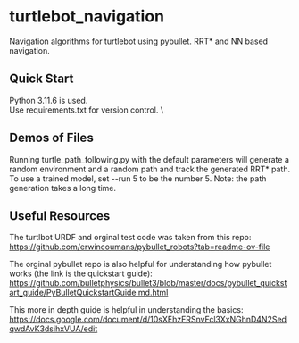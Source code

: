# turtlebot_navigation
Navigation algorithms for turtlebot using pybullet. RRT* and NN based navigation.

## Quick Start
Python 3.11.6 is used. \
Use requirements.txt for version control. \

## Demos of Files
Running turtle_path_following.py with the default parameters will generate a random environment and a random path and track the generated RRT* path. To use a trained model, set --run 5 to be the number 5. Note: the path generation takes a long time. 

## Useful Resources
The turtlbot URDF and orginal test code was taken from this repo: https://github.com/erwincoumans/pybullet_robots?tab=readme-ov-file

The orginal pybullet repo is also helpful for understanding how pybullet works (the link is the quickstart guide): https://github.com/bulletphysics/bullet3/blob/master/docs/pybullet_quickstart_guide/PyBulletQuickstartGuide.md.html

This more in depth guide is helpful in understanding the basics: https://docs.google.com/document/d/10sXEhzFRSnvFcl3XxNGhnD4N2SedqwdAvK3dsihxVUA/edit